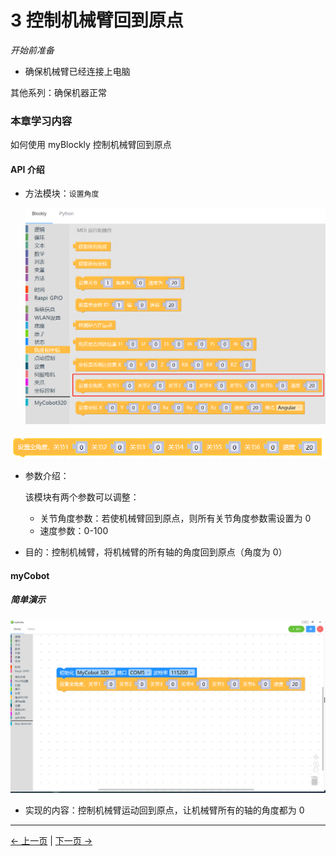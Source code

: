 # 3 控制机械臂回到原点

<i>开始前准备</i>

- 确保机械臂已经连接上电脑

其他系列：确保机器正常

### 本章学习内容

如何使用 myBlockly 控制机械臂回到原点

#### API 介绍

- 方法模块：`设置角度`

  <img src="./img/case/go_zero_item.png" style="zoom: 50%;" />

<img src="./img/blocks/mid/8.png"  />

- 参数介绍：

  该模块有两个参数可以调整：

  - 关节角度参数：若使机械臂回到原点，则所有关节角度参数需设置为 0
  - 速度参数：0-100

- 目的：控制机械臂，将机械臂的所有轴的角度回到原点（角度为 0）

#### myCobot

##### 简单演示

<img src="./img/case/gozero.png" style="zoom: 50%;" />

- 实现的内容：控制机械臂运动回到原点，让机械臂所有的轴的角度都为 0

---

[← 上一页](4-ControlRGB.md) | [下一页 →](6-ControlSingleJoint.md)
